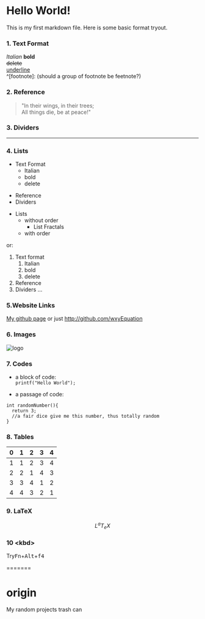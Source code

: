 
# Hello World!

This is my first markdown file. Here is some basic format tryout.

### 1. Text Format
*Italian*
**bold**  
~~delete~~  
<u>underline</u>  
^[footnote]: (should a group of footnote be feetnote?)  

### 2. Reference
> "In their wings, in their trees;  
>  All things die, be at peace!"

### 3. Dividers

***

### 4. Lists

+ Text Format
  - Italian
  - bold
  - delete
* Reference
* Dividers
+ Lists
  - without order
    - List Fractals
  - with order

or:

1. Text format
    1. Italian
    2. bold
    3. delete
2. Reference
3. Dividers
...

### 5.Website Links
[My github page](http://github.com/wxyEquation)
or just
<http://github.com/wxyEquation>

### 6. Images
![logo](https:://avatars3.githubusercontent.com/u/69901958?s=400&v=4)

### 7. Codes  
* a block of code:  
`printf("Hello World");`

* a passage of code:
```
int randomNumber(){
  return 3;
  //a fair dice give me this number, thus totally random
}
```

### 8. Tables
0|1|2|3|4
-|-|-|-|-
1|1|2|3|4
2|2|1|4|3
3|3|4|1|2
4|4|3|2|1

### 9. LaTeX  
$$
L^aT_eX
$$

### 10 \<kbd>  
Try<kbd>Fn</kbd>+<kbd>Alt</kbd>+<kbd>f4</kbd>

=======
# origin  
My random projects trash can
